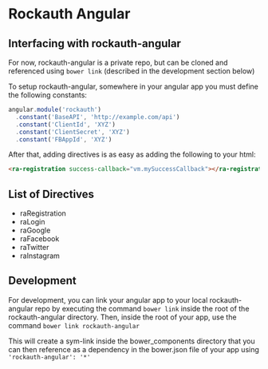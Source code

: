 # Rockauth Angular

## Interfacing with rockauth-angular

For now, rockauth-angular is a private repo, but can be cloned and
referenced using `bower link` (described in the development section below)

To setup rockauth-angular, somewhere in your angular app you must define the following constants:
```javascript
angular.module('rockauth')
  .constant('BaseAPI', 'http://example.com/api')
  .constant('ClientId', 'XYZ')
  .constant('ClientSecret', 'XYZ')
  .constant('FBAppId', 'XYZ')
```
After that, adding directives is as easy as adding the following to your html:
```html
<ra-registration success-callback="vm.mySuccessCallback"></ra-registration>
```

## List of Directives

- raRegistration
- raLogin
- raGoogle
- raFacebook
- raTwitter
- raInstagram

## Development

For development, you can link your angular app to your local
rockauth-angular repo by executing the command `bower link` inside the
root of the rockauth-angular directory. Then, inside the root of your
app, use the command `bower link rockauth-angular`

This will create a sym-link inside the bower_components directory that
you can then reference as a dependency in the bower.json file of your
app using `'rockauth-angular': '*'`